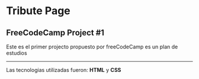 <h1>Tribute Page</h1>

<h2>FreeCodeCamp Project #1</h2>

<p>Este es el primer projecto propuesto por freeCodeCamp es un plan de estudios</p>

<hr>
<p>Las tecnologias utilizadas fueron: <b>HTML</b> y <b>CSS</b><p>
